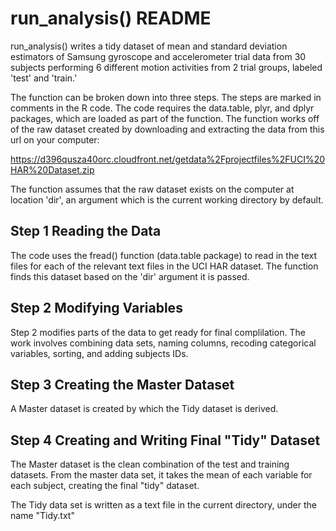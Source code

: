 # run_analysis() README

run_analysis() writes a tidy dataset of mean and standard deviation estimators of Samsung gyroscope and accelerometer trial data from 30 subjects performing 6 different motion activities from 2 trial groups, labeled 'test' and 'train.'  

The function can be broken down into three steps.  The steps are marked in comments in the R code.  The code requires the data.table, plyr, and dplyr packages, which are loaded as part of the function.  The function works off of the raw dataset created by downloading and extracting the data from this url on your computer:  

https://d396qusza40orc.cloudfront.net/getdata%2Fprojectfiles%2FUCI%20HAR%20Dataset.zip

The function assumes that the raw dataset exists on the computer at location 'dir', an argument which is the current working directory by default.  

## Step 1  Reading the Data
The code uses the fread() function (data.table package) to read in the text files for each of the relevant text files in the UCI HAR dataset.  The function finds this dataset based on the 'dir' argument it is passed.

## Step 2 Modifying Variables
Step 2 modifies parts of the data to get ready for final complilation.  The work involves combining data sets, naming columns, recoding categorical variables, sorting, and adding subjects IDs.

## Step 3 Creating the Master Dataset
A Master dataset is created by which the Tidy dataset is derived.  

## Step 4 Creating and Writing Final "Tidy" Dataset
The Master dataset is the clean combination of the test and training datasets.  From the master data set, it takes the mean of each variable for each subject, creating the final "tidy"  dataset.

The Tidy data set is written as a text file in the current directory, under the name "Tidy.txt"  

